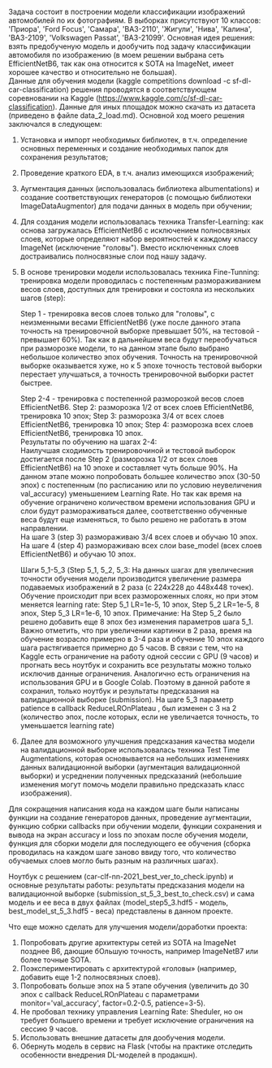 Задача состоит в построении модели классификации изображений автомобилей по их фотографиям. В выборках присутствуют 10 классов: 'Приора', 'Ford Focus', 'Самара', 'ВАЗ-2110', 'Жигули', 'Нива', 'Калина', 'ВАЗ-2109', 'Volkswagen Passat', 'ВАЗ-21099'.
Основная идея решения: взять предобученую модель и дообучить под задачу классификации автомобиля по изображению (в моем решении выбрана сеть EfficientNetB6, так как она относится к SOTA на ImageNet, имеет хорошее качество и относительно не большая).  
Данные для обучения модели (kaggle competitions download -c sf-dl-car-classification) решения проводятся в соответствующем соревновании на Kaggle (https://www.kaggle.com/c/sf-dl-car-classification). Данные для иных площадок можно скачать из датасета (приведено в файле data_2_load.md).
Основной ход моего решения заключался в следующем:  
1. Установка и импорт необходимых библиотек, в т.ч. определение основных переменных и создание необходимых папок для сохранения результатов;
2. Проведение краткого EDA, в т.ч. анализ имеющихся изображений;
3. Аугментация данных (использовалась библиотека albumentations) и создание соответствующих генераторов (с помощью библиотеки ImageDataAugmentor) для подачи данных в модель при обучении;  
4. Для создания модели использовалась техника Transfer-Learning: как основа загружалась EfficientNetB6 с исключением полносвязных слоев, которые определяют набор вероятностей к каждому классу ImageNet (исключение "головы"). Вместо исключенных слоев достраивались полносвязные слои под нашу задачу.
5. В основе тренировки модели использовалась техника Fine-Tunning: тренировка модели проводилась с постепенным размораживанием весов слоев, доступных для тренировки и состояла из нескольких шагов (step):  

    Step 1 - тренировка весов слоев только для "головы", с неизменными весами EfficientNetB6 (уже после данного этапа точность на тренировочной выборке превышает 50%, на тестовой - превышает 60%). Так как в дальнейшем веса будут переобучаться при разморозке модели, то на данном этапе было выбрано небольшое количество эпох обучения. Точность на тренировочной выборке оказывается хуже, но к 5 эпохе точность тестовой выборки перестает улучшаться, а точность тренировочной выборки растет быстрее.  
    
    Step 2-4 - тренировка с постепенной разморозкой весов слоев EfficientNetB6. Step 2: разморозка 1/2 от всех слоев EfficientNetB6, тренировка 10 эпох; Step 3: разморозка 3/4 от всех слоев EfficientNetB6, тренировка 10 эпох; Step 4: разморозка всех слоев EfficientNetB6, тренировка 10 эпох.      
    Результаты по обучению на шагах 2-4:  
    Наилучшая сходимость тренировочиной и тестовой выборок достигается после Step 2 (разморозка 1/2 от всех слоев EfficientNetB6) на 10 эпохе и составляет чуть больше 90%. На данном этапе можно попробовать большее количество эпох (30-50 эпох) с постепенным (по расписанию или по условию неувеличения val_accuracy) уменьшением Learning Rate. Но так как время на обучение ограничено количеством времени использования GPU и слои будут размораживаться далее, соответственно обученные веса будут еще изменяться, то было решено не работать в этом направлении.  
    На шаге 3 (step 3) размораживаю 3/4 всех слоев и обучаю 10 эпох.
    На шаге 4 (step 4) размораживаю всех слои base_model (всех слоев EfficientNetB6) и обучаю 10 эпох. 
    
    Шаги 5_1-5_3 (Step 5_1, 5_2, 5_3: На данных шагах для увеличесния точности обучения модели производится увеличение размера подаваемых изображений в 2 раза (с 224х228 до 448х448 точек). Обучение происходит при всех размороженных слоях, но при этом меняется learning rate: Step 5_1 LR=1e-5, 10 эпох, Step 5_2 LR=1e-5, 8 эпох, Step 5_3 LR=1e-6, 10 эпох. Примечание: На Step 5_2 было решено добавить еще 8 эпох без изменения параметров шага 5_1.  
    Важно отметить, что при увеличении картинки в 2 раза, время на обучение возрасло примерно в 3-4 раза и обучение 10 эпох каждого шага растягивается примерно до 5 часов. В связи с тем, что на Kaggle есть ограничение на работу одной сессии с GPU (9 часов) и прогнать весь ноутбук и сохранить все результаты можно только исключив данные ограничения. Аналогично есть ограничения на использования GPU и в Google Colab. Поэтому в данной работе я сохранил, только ноутбук и результаты предсказания на валидационной выборке (submission).
    На шаге 5_3 параметр patience в callback ReduceLROnPlateau , был изменен с 3 на 2 (количество эпох, после которых, если не увеличается точность, то уменьшается learning rate)
    
6. Далее для возможного улучшения предсказания качества модели на валидационной выборке использовалась техника Test Time Augmentations, которая основывается на небольших изменениях данных валидационной выборки (аугментация валидационной выборки) и усреднении полученных предсказаний (небольшие изменения могут помочь модели правильно предсказать класс изображения).

Для сокращения написания кода на каждом шаге были написаны функции на создание генераторов данных, проведение аугментации, функцию собрки callbacks при обучении модели, функции сохранения и вывода на экран accuracy и loss по эпохам после обучения модели, функция для сборки модели для последующего ее обучения (сборка проводилась на каждом шаге заново ввиду того, что количество обучаемых слоев могло быть разным на различных шагах).

Ноутбук с решением (car-clf-nn-2021_best_ver_to_check.ipynb) и основные результаты работы: результаты предсказания модели на валидационной выборке (submission_st_5_3_best_to_check.csv) и сама модель и ее веса в двух файлах (model_step5_3.hdf5 - модель, best_model_st_5_3.hdf5 - веса) представлены в данном проекте.

Что еще можно сделать для улучшения модели/доработки проекта:
1. Попробовать другие архитектуры сетей из SOTA на ImageNet позднее B6, дающие бОльшую точность, например ImageNetB7 или более точные SOTA.
2. Поэкспериментировать с архитектурой «головы» (например, добавить еще 1-2 полносвязных слоев).
3. Попробовать больше эпох на 5 этапе обучения (увеличить до 30 эпох с callback ReduceLROnPlateau с параметрами monitor='val_accuracy', factor=0.2-0.5, patience=3-5).
4. Не пробовал технику управления Learning Rate: Sheduler, но он требует большего времени и требует исключение ограничения на сессию 9 часов.
5. Использовать внешние датасеты для дообучения модели.
6. Обернуть модель в сервис на Flask (чтобы на практике отследить особенности внедрения DL-моделей в продакшн).
